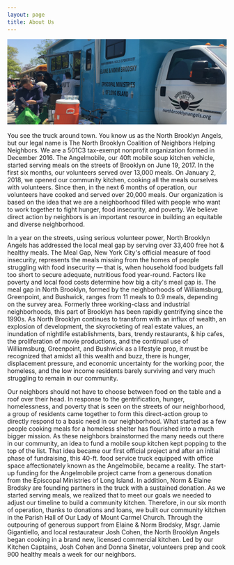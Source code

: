 ```yaml
---
layout: page
title: About Us
---
```


![](/assets/img/truck.jpg)

You see the truck around town. You know us as the North Brooklyn Angels, but our legal name is The North Brooklyn Coalition of Neighbors Helping Neighbors. We are a 501C3 tax-exempt nonprofit organization formed in December 2016. The Angelmobile, our 40ft mobile soup kitchen vehicle, started serving meals on the streets of Brooklyn on June 19, 2017. In the first six months, our volunteers served over 13,000 meals. On January 2, 2018, we opened our community kitchen, cooking all the meals ourselves with volunteers. Since then, in the next 6 months of operation, our volunteers have cooked and served over 20,000 meals. Our organization is based on the idea that we are a neighborhood filled with people who want to work together to fight hunger, food insecurity, and poverty. We believe direct action by neighbors is an important resource in building an equitable and diverse neighborhood.

In a year on the streets, using serious volunteer power, North Brooklyn Angels has addressed the local meal gap by serving over 33,400 free hot & healthy meals. The Meal Gap, New York City's official measure of food insecurity, represents the meals missing from the homes of people struggling with food insecurity — that is, when household food budgets fall too short to secure adequate, nutritious food year-round. Factors like poverty and local food costs determine how big a city's meal gap is. The meal gap in North Brooklyn, formed by the neighborhoods of Williamsburg, Greenpoint, and Bushwick, ranges from 11 meals to 0.9 meals, depending on the survey area. Formerly three working-class and industrial neighborhoods, this part of Brooklyn has been rapidly gentrifying since the 1990s. As North Brooklyn continues to transform with an influx of wealth, an explosion of development, the skyrocketing of real estate values, an inundation of nightlife establishments, bars, trendy restaurants, & hip cafes, the proliferation of movie productions, and the continual use of Williamsburg, Greenpoint, and Bushwick as a lifestyle prop, it must be recognized that amidst all this wealth and buzz, there is hunger, displacement pressure, and economic uncertainty for the working poor, the homeless, and the low income residents barely surviving and very much struggling to remain in our community.

Our neighbors should not have to choose between food on the table and a roof over their head. In response to the gentrification, hunger, homelessness, and poverty that is seen on the streets of our neighborhood, a group of residents came together to form this direct-action group to directly respond to a basic need in our neighborhood. What started as a few people cooking meals for a homeless shelter has flourished into a much bigger mission. As these neighbors brainstormed the many needs out there in our community, an idea to fund a mobile soup kitchen kept popping to the top of the list. That idea became our first official project and after an initial phase of fundraising, this 40-ft. food service truck equipped with office space affectionately known as the Angelmobile, became a reality. The start-up funding for the Angelmobile project came from a generous donation from the Episcopal Ministries of Long Island. In addition, Norm & Elaine Brodsky are founding partners in the truck with a sustained donation. As we started serving meals, we realized that to meet our goals we needed to adjust our timeline to build a community kitchen. Therefore, in our six month of operation, thanks to donations and loans, we built our community kitchen in the Parish Hall of Our Lady of Mount Carmel Church. Through the outpouring of generous support from Elaine & Norm Brodsky, Msgr. Jamie Gigantiello, and local restaurateur Josh Cohen, the North Brooklyn Angels began cooking in a brand new, licensed commercial kitchen. Led by our Kitchen Captains, Josh Cohen and Donna Sinetar, volunteers prep and cook 900 healthy meals a week for our neighbors.